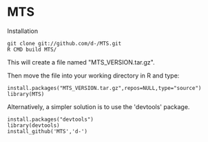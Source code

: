 MTS
===
Installation

```
git clone git://github.com/d-/MTS.git
R CMD build MTS/
```

This will create a file named "MTS_VERSION.tar.gz".

Then move the file into your working directory in R and type:
```
install.packages("MTS_VERSION.tar.gz",repos=NULL,type="source")
library(MTS)
```

Alternatively, a simpler solution is to use the 'devtools' package.

```
install.packages("devtools")
library(devtools)
install_github('MTS','d-')
```
